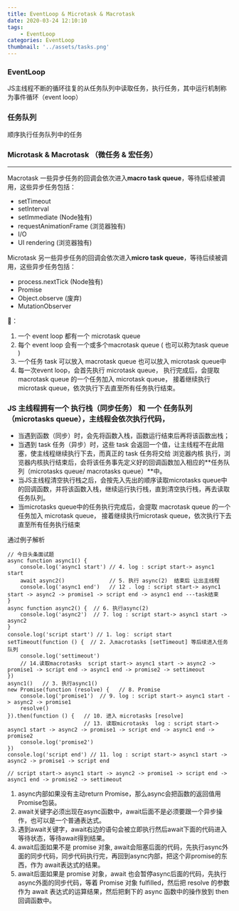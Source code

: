 ```yaml
---
title: EventLoop & Microtask & Macrotask
date: 2020-03-24 12:10:10
tags:
    - EventLoop
categories: EventLoop
thumbnail: '../assets/tasks.png'
---
```

### EventLoop
JS主线程不断的循环往复的从任务队列中读取任务，执行任务，其中运行机制称为事件循环（event loop）

### 任务队列
顺序执行任务队列中的任务
<!-- more -->

### Microtask & Macrotask （微任务 & 宏任务）
------
Macrotask
一些异步任务的回调会依次进入<b>macro task queue</b>，等待后续被调用，这些异步任务包括：
- setTimeout
- setInterval
- setImmediate (Node独有)
- requestAnimationFrame (浏览器独有)
- I/O
- UI rendering (浏览器独有)

Microtask
另一些异步任务的回调会依次进入<b>micro task queue</b>，等待后续被调用，这些异步任务包括：
- process.nextTick (Node独有)
- Promise
- Object.observe  (废弃)
- MutationObserver

🐖：
1. 一个 event loop 都有一个 microtask queue
2. 每个 event loop 会有一个或多个macrotask queue ( 也可以称为task queue )
3. 一个任务 task 可以放入 macrotask queue 也可以放入 microtask queue中
4. 每一次event loop，会首先执行 microtask queue， 执行完成后，会提取 macrotask queue 的一个任务加入 microtask queue， 接着继续执行microtask queue，依次执行下去直至所有任务执行结束。

### JS 主线程拥有一个 执行栈（同步任务） 和 一个 任务队列（microtasks queue），主线程会依次执行代码，

- 当遇到函数（同步）时，会先将函数入栈，函数运行结束后再将该函数出栈；
- 当遇到 task 任务（异步）时，这些 task 会返回一个值，让主线程不在此阻塞，使主线程继续执行下去，而真正的 task 任务将交给 浏览器内核 执行，浏览器内核执行结束后，会将该任务事先定义好的回调函数加入相应的**任务队列（microtasks queue/ macrotasks queue）**中。
- 当JS主线程清空执行栈之后，会按先入先出的顺序读取microtasks queue中的回调函数，并将该函数入栈，继续运行执行栈，直到清空执行栈，再去读取任务队列。
- 当microtasks queue中的任务执行完成后，会提取 macrotask queue 的一个任务加入 microtask queue， 接着继续执行microtask queue，依次执行下去直至所有任务执行结束

通过例子解析
```
// 今日头条面试题
async function async1() {
    console.log('async1 start') // 4. log : script start-> async1 start
    await async2()              // 5. 执行 async(2)  结束后 让出主线程
    console.log('async1 end')   // 12 . log : script start-> async1 start -> async2 -> promise1 -> script end -> async1 end ---task结束
}
async function async2() {  // 6. 执行async(2) 
    console.log('async2')  // 7. log : script start-> async1 start -> async2
}
console.log('script start') // 1. log： script start
setTimeout(function () {  // 2. 入macrotasks [setTimeout] 等后续进入任务队列
    console.log('settimeout')
    // 14.读取macrotasks  script start-> async1 start -> async2 -> promise1 -> script end -> async1 end -> promise2 -> settimeout
})
async1()   // 3. 执行async1()
new Promise(function (resolve) {   // 8. Promise 
    console.log('promise1')  // 9. log : script start-> async1 start -> async2 -> promise1
    resolve()
}).then(function () {   // 10. 进入 microtasks [resolve]  
                        // 13. 读取microtasks  log : script start-> async1 start -> async2 -> promise1 -> script end -> async1 end -> promise2
    console.log('promise2')
})
console.log('script end') // 11. log : script start-> async1 start -> async2 -> promise1 -> script end

// script start-> async1 start -> async2 -> promise1 -> script end -> async1 end -> promise2 -> settimeout
```
1. async内部如果没有主动return Promise，那么async会把函数的返回值用Promise包装。
2. await关键字必须出现在async函数中，await后面不是必须要跟一个异步操作，也可以是一个普通表达式。
3. 遇到await关键字，await右边的语句会被立即执行然后await下面的代码进入等待状态，等待await得到结果。
4. await后面如果不是 promise 对象, await会阻塞后面的代码，先执行async外面的同步代码，同步代码执行完，再回到async内部，把这个非promise的东西，作为 await表达式的结果。
5. await后面如果是 promise 对象，await 也会暂停async后面的代码，先执行async外面的同步代码，等着 Promise 对象 fulfilled，然后把 resolve 的参数作为 await 表达式的运算结果，然后把剩下的 async 函数中的操作放到 then 回调函数中。
